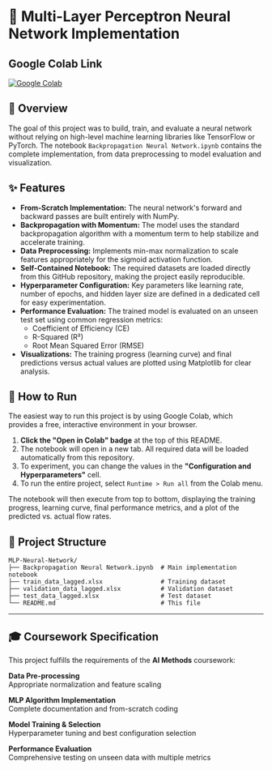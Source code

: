 # 🧠 Multi-Layer Perceptron Neural Network Implementation
## Google Colab Link
[![Google Colab](https://img.shields.io/badge/Google%20Colab-%23F9A825.svg?style=for-the-badge&logo=googlecolab&logoColor=white)](https://colab.research.google.com/drive/1M77UAwoUoxhgw87zLy4vEoHe2dqIUUn9?usp=sharing)

## 🎯 Overview

The goal of this project was to build, train, and evaluate a neural network without relying on high-level machine learning libraries like TensorFlow or PyTorch. The notebook `Backpropagation Neural Network.ipynb` contains the complete implementation, from data preprocessing to model evaluation and visualization.

## ✨ Features

- **From-Scratch Implementation:** The neural network's forward and backward passes are built entirely with NumPy.
- **Backpropagation with Momentum:** The model uses the standard backpropagation algorithm with a momentum term to help stabilize and accelerate training.
- **Data Preprocessing:** Implements min-max normalization to scale features appropriately for the sigmoid activation function.
- **Self-Contained Notebook:** The required datasets are loaded directly from this GitHub repository, making the project easily reproducible.
- **Hyperparameter Configuration:** Key parameters like learning rate, number of epochs, and hidden layer size are defined in a dedicated cell for easy experimentation.
- **Performance Evaluation:** The trained model is evaluated on an unseen test set using common regression metrics:
  - Coefficient of Efficiency (CE)
  - R-Squared (R²)
  - Root Mean Squared Error (RMSE)
- **Visualizations:** The training progress (learning curve) and final predictions versus actual values are plotted using Matplotlib for clear analysis.

## 🚀 How to Run

The easiest way to run this project is by using Google Colab, which provides a free, interactive environment in your browser.

1. **Click the "Open in Colab" badge** at the top of this README.
2. The notebook will open in a new tab. All required data will be loaded automatically from this repository.
3. To experiment, you can change the values in the **"Configuration and Hyperparameters"** cell.
4. To run the entire project, select `Runtime > Run all` from the Colab menu.

The notebook will then execute from top to bottom, displaying the training progress, learning curve, final performance metrics, and a plot of the predicted vs. actual flow rates.

## 📁 Project Structure

```
MLP-Neural-Network/
├── Backpropagation Neural Network.ipynb  # Main implementation notebook
├── train_data_lagged.xlsx                # Training dataset
├── validation_data_lagged.xlsx           # Validation dataset
├── test_data_lagged.xlsx                 # Test dataset
└── README.md                             # This file
```

---

## 🎓 Coursework Specification

This project fulfills the requirements of the **AI Methods** coursework:

**Data Pre-processing**  
Appropriate normalization and feature scaling

**MLP Algorithm Implementation**  
Complete documentation and from-scratch coding

**Model Training & Selection**  
Hyperparameter tuning and best configuration selection

**Performance Evaluation**  
Comprehensive testing on unseen data with multiple metrics
